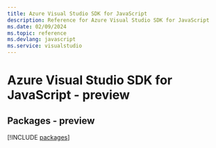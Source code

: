 ```yaml
---
title: Azure Visual Studio SDK for JavaScript
description: Reference for Azure Visual Studio SDK for JavaScript
ms.date: 02/09/2024
ms.topic: reference
ms.devlang: javascript
ms.service: visualstudio
---
```

# Azure Visual Studio SDK for JavaScript - preview
## Packages - preview
[!INCLUDE [packages](visual-studio-index.md)]